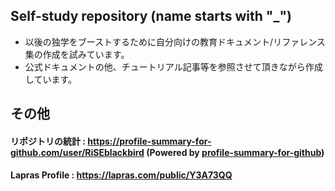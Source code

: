 ## Self-study repository (name starts with "_")

- 以後の独学をブーストするために自分向けの教育ドキュメント/リファレンス集の作成を試みています。  
- 公式ドキュメントの他、チュートリアル記事等を参照させて頂きながら作成しています。  

## その他

#### リポジトリの統計 : https://profile-summary-for-github.com/user/RiSEblackbird (Powered by [profile-summary-for-github](https://github.com/tipsy/profile-summary-for-github))

#### Lapras Profile : https://lapras.com/public/Y3A73QQ

<!--
### Hi there 👋
**RiSEblackbird/RiSEblackbird** is a ✨ _special_ ✨ repository because its `README.md` (this file) appears on your GitHub profile.

Here are some ideas to get you started:

- 🔭 I’m currently working on ...
- 🌱 I’m currently learning ...
- 👯 I’m looking to collaborate on ...
- 🤔 I’m looking for help with ...
- 💬 Ask me about ...
- 📫 How to reach me: ...
- 😄 Pronouns: ...
- ⚡ Fun fact: ...
-->
